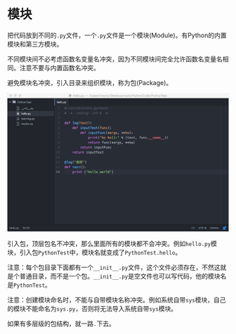 # 模块

把代码放到不同的`.py`文件，一个`.py`文件是一个模块(Module)。有Python的内置模块和第三方模块。

不同模块间不必考虑函数名变量名冲突，因为不同模块间完全允许函数名变量名相同。注意不要与内置函数名冲突。

避免模块名冲突，引入目录来组织模块，称为包(Package)。

![img](https://github.com/mxdios/notebook/blob/master/notebooks/images/QQ20160816-0.png?raw=true)

引入包，顶层包名不冲突，那么里面所有的模块都不会冲突。例如`hello.py`模块，引入包`PythonTest`中，模块名就变成了`PythonTest.hello`。

注意：每个包目录下面都有一个`__init__.py`文件，这个文件必须存在，不然这就是个普通目录，而不是一个包。`__init__.py`是空文件也可以写代码，他的模块名是`PythonTest`。

注意：创建模块命名时，不能与自带模块名称冲突。例如系统自带`sys`模块，自己的模块不能命名为`sys.py`，否则将无法导入系统自带`sys`模块。

如果有多层级的包结构，就一路`.`下去。







